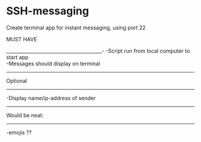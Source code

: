 # SSH-messaging
Create terminal app for instant messaging, using port 22<br />


MUST HAVE<br />

________________________________________-
-Script run from local computer to start app <br />
-Messages should display on terminal<br />
________________________________________
Optional <br />

_________________________________________
-Display name/ip-address of sender<br />
_________________________________________

Would be neat: <br />
_________________________________________
-emojis ?? <br />
